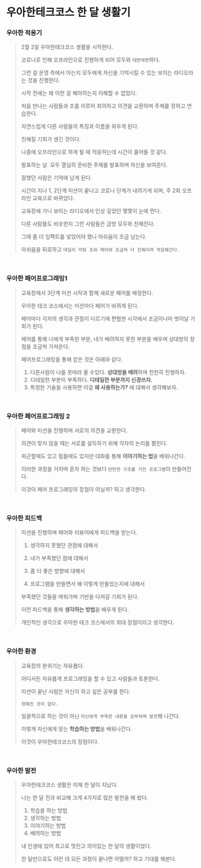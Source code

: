 # 우아한테크코스 한 달 생활기

### 우아한 적응기

> 2월 2일 우아한테크코스 생활을 시작한다.
>
> 코로나로 인해 오프라인으로 진행하게 되어 모두와 `데면데면`하다.
>
> 그런 걸 운영 측에서 아는지 모두에게 자신을 기억시킬 수 있는 보이는 라디오라는 것을 진행한다.
>
> 시작 전에는 왜 이런 걸 해야하는지 이해할 수 없었다.
>
> 처음 만나는 사람들과 조를 이루어 회의하고 의견을 교환하며 주제를 정하고 연습한다.
>
> 자연스럽게 다른 사람들의 특징과 이름을 외우게 된다.
>
> 친해질 기회가 생긴 것이다.
>
> 나중에 오프라인으로 하게 될 때 적응하는데 시간이 줄어들 것 같다.
>
> 발표하는 날. 모두 열심히 준비한 주제를 발표하며 자신을 보여준다.
>
> 잘했던 사람은 기억에 남게 된다.
>
> 시간이 지나 1, 2단계 미션이 끝나고 코로나 단계가 내려가게 되며, 주 2회 오프라인 교육으로 바뀌었다.
>
> 교육장에 가니 보이는 라디오에서 인상 깊었던 몇몇이 눈에 띈다.
>
> 다른 사람들도 비슷한지 그런 사람들은 금방 모두와 친해진다.
>
> 그때 좀 더 임팩트를 넣었어야 했나 아쉬움이 조금 남는다.
>
> 아쉬움을 뒤로하고 `데일리 미팅 조와 페어와 조금씩 더 친해지며 적응해간다.`

<br>

### 우아한 페어프로그래밍1

> 교육장에서 3단계 미션 시작과 함께 새로운 페어를 배정한다. 
>
> 우아한 테크 코스에서는 미션마다 페어가 바뀌게 된다.
>
> 페어마다 각자의 생각과 관점이 다르기에 편협한 시각에서 조금이나마 벗어날 기회가 된다.
>
> 페어를 통해 나에게 부족한 부분, 내가 배려하지 못한 부분을 배우며 상대방의 장점을 조금씩 가져온다.
>
> 페어프로그래밍을 통해 얻은 것은 아래와 같다.
>
> 1. 다른사람이 나를 못따라 올 수있다. **상대방을 배려**하며 천천히 진행하자.
> 2. 디테일한 부분이 부족하다.  **디테일한 부분까지 신경쓰자.**
> 3. 특정한 기술을 사용하면 이걸 **왜 사용하는가?** 에 대해서 생각해보자.

<br>

### 우아한 페어프로그래밍 2

> 페어와 미션을 진행하며 서로의 의견을 교환한다.
>
> 의견이 맞지 않을 때는 서로를 설득하기 위해 각자의 논리를 펼친다.
>
> 피곤할때도 있고 힘들때도 있지만 대화를 통해 **이야기하는 법**을 배워나간다.
>
> 이러한 과정을 거치며 혼자 하는 것보다 `탄탄한 구조를 가진 프로그램`이 만들어진다.
>
> 이것이 페어 프로그래밍의 장점이 아닐까? 하고 생각한다.

<br>

### 우아한 피드백

> 미션을 진행하며 페어와 리뷰어에게 피드백을 받는다.
>
> 1. 생각하지 못했던 관점에 대해서
>
> 2. 내가 부족했던 점에 대해서
> 3. 좀 더 좋은 방향에 대해서
> 4. 프로그램을 만들면서 왜 이렇게 만들었는지에 대해서
>
> 부족했던 것들을 매워가며 기반을 다져갈 기회가 된다.
>
> 이런 피드백을 통해 **생각하는 방법**을 배우게 된다.
>
> 개인적인 생각으로 우아한 테크 코스에서의 최대 장점이라고 생각한다.

<br>

### 우아한 환경

> 교육장의 분위기는 자유롭다.
>
> 어디서든 자유롭게 프로그래밍을 할 수 있고 사람들과 토론한다.
>
> 미션이 끝난 사람은 자신이 하고 싶은 공부를 한다.
>
> `정해진 것이 없다.`
>
> 일괄적으로 하는 것이 아닌 `자신에게 부족한 내용을 공부하며 발전`해 나간다.
>
> 이렇게 자신에게 맞는 **학습하는 방법**을 배워나간다.
>
> 이것이 우아한테크코스의 장점이다.

<br>

### 우아한 발전

> 우아한테크코스 생활은 이제 한 달이 지났다.
>
> 나는 한 달 전과 비교해 크게 4가지로 많은 발전을 해 왔다.
>
> 1. 학습을 하는 방법
> 2. 생각하는 방법
> 3. 이야기하는 방법
> 4. 배려하는 방법
>
> 내 인생에 있어 최고로 멋진고 의미있는 한 달의 생활이었다.
>
> 한 달만으로도 이런 데 모든 과정이 끝나면 어떨까? 하고 기대를 해본다.